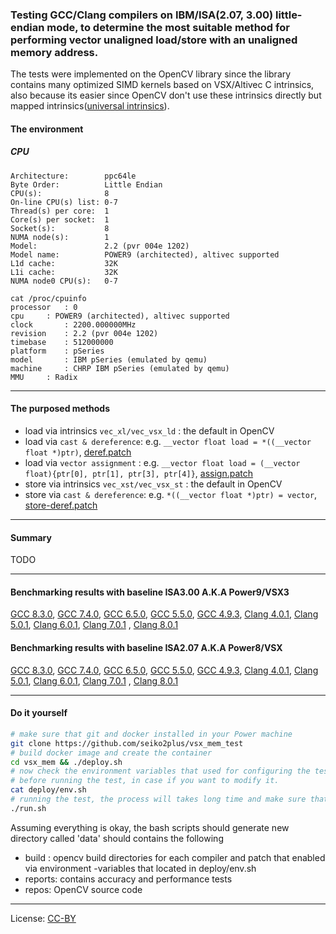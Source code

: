 ### Testing GCC/Clang compilers on IBM/ISA(2.07, 3.00) little-endian mode, to determine the most suitable method for performing vector unaligned load/store with an unaligned memory address.

The tests were implemented on the OpenCV library since the library contains many optimized SIMD kernels based on VSX/Altivec C intrinsics, also because its easier since OpenCV don't use these intrinsics directly but mapped intrinsics([universal intrinsics](https://docs.opencv.org/3.4/df/d91/group__core__hal__intrin.html)).

#### The environment

##### CPU

```
Architecture:        ppc64le
Byte Order:          Little Endian
CPU(s):              8
On-line CPU(s) list: 0-7
Thread(s) per core:  1
Core(s) per socket:  1
Socket(s):           8
NUMA node(s):        1
Model:               2.2 (pvr 004e 1202)
Model name:          POWER9 (architected), altivec supported
L1d cache:           32K
L1i cache:           32K
NUMA node0 CPU(s):   0-7
```
```
cat /proc/cpuinfo
processor	: 0
cpu		: POWER9 (architected), altivec supported
clock		: 2200.000000MHz
revision	: 2.2 (pvr 004e 1202)
timebase	: 512000000
platform	: pSeries
model		: IBM pSeries (emulated by qemu)
machine		: CHRP IBM pSeries (emulated by qemu)
MMU		: Radix
```

---

#### The purposed methods

- load via intrinsics `vec_xl/vec_vsx_ld` : the default in OpenCV
- load via `cast & dereference`: e.g. `__vector float load = *((__vector float *)ptr)`, [deref.patch](https://github.com/seiko2plus/vsx_mem_test/blob/master/patches/deref.patch)
- load via `vector assignment` :  e.g. `__vector float load = (__vector float){ptr[0], ptr[1], ptr[3], ptr[4]}`, [assign.patch](https://github.com/seiko2plus/vsx_mem_test/blob/master/patches/assign.patch)
- store via intrinsics `vec_xst/vec_vsx_st` : the default in OpenCV
- store via `cast & dereference`: e.g. `*((__vector float *)ptr) = vector`, [store-deref.patch](https://github.com/seiko2plus/vsx_mem_test/blob/master/patches/store-deref.patch)

---

#### Summary

TODO

---

#### Benchmarking results with baseline ISA3.00 A.K.A  Power9/VSX3
[GCC 8.3.0](reports_vsx3/gcc_8_vs_deref_gcc_8_assign_gcc_8_store-deref_gcc_8.md), [GCC 7.4.0](reports_vsx3/gcc_7_vs_deref_gcc_7_assign_gcc_7_store-deref_gcc_7.md), [GCC 6.5.0](reports_vsx3/gcc_6_vs_deref_gcc_6_assign_gcc_6_store-deref_gcc_6.md), [GCC 5.5.0](reports_vsx3/gcc_5_vs_deref_gcc_5_assign_gcc_5_store-deref_gcc_5.md), [GCC 4.9.3](reports_vsx3/gcc_4.9_vs_deref_gcc_4.9_assign_gcc_4.9_store-deref_gcc_4.9.md), [Clang 4.0.1](reports_vsx3/clang_4.0_vs_deref_clang_4.0_assign_clang_4.0_store-deref_clang_4.0.md), [Clang 5.0.1](reports_vsx3/clang_5.0_vs_deref_clang_5.0_assign_clang_5.0_store-deref_clang_5.0.md), [Clang 6.0.1](reports_vsx3/clang_6.0_vs_deref_clang_6.0_assign_clang_6.0_store-deref_clang_6.0.md), [Clang 7.0.1](reports_vsx3/clang_7_vs_deref_clang_7_assign_clang_7_store-deref_clang_7.md) , [Clang 8.0.1](reports_vsx3/clang_8_vs_deref_clang_8_assign_clang_8_store-deref_clang_8.md)


#### Benchmarking results with baseline ISA2.07 A.K.A  Power8/VSX
[GCC 8.3.0](reports_vsx/gcc_8_vs_assign_gcc_8.md), [GCC 7.4.0](reports_vsx/gcc_7_vs_deref_gcc_7_assign_gcc_7_store-deref_gcc_7.md), [GCC 6.5.0](reports_vsx/gcc_6_vs_deref_gcc_6_assign_gcc_6_store-deref_gcc_6.md), [GCC 5.5.0](reports_vsx/gcc_5_vs_deref_gcc_5_assign_gcc_5_store-deref_gcc_5.md), [GCC 4.9.3](reports_vsx/gcc_4.9_vs_deref_gcc_4.9_assign_gcc_4.9_store-deref_gcc_4.9.md), [Clang 4.0.1](reports_vsx/clang_4.0_vs_deref_clang_4.0_assign_clang_4.0_store-deref_clang_4.0.md), [Clang 5.0.1](reports_vsx/clang_5.0_vs_assign_clang_5.0.md), [Clang 6.0.1](reports_vsx/clang_6_vs_assign_clang_6.md), [Clang 7.0.1](reports_vsx/clang_7_vs_assign_clang_7.md) , [Clang 8.0.1](reports_vsx/clang_8_vs_assign_clang_8.md)

----

#### Do it yourself

```Bash
# make sure that git and docker installed in your Power machine
git clone https://github.com/seiko2plus/vsx_mem_test
# build docker image and create the container
cd vsx_mem && ./deploy.sh
# now check the environment variables that used for configuring the test
# before running the test, in case if you want to modify it.
cat deploy/env.sh
# running the test, the process will takes long time and make sure that you have enough space +10GB in your machine
./run.sh
````

Assuming everything is okay, the bash scripts should generate new directory called 'data' should contains the following

- build : opencv build directories for each compiler and patch that enabled via environment -variables that located in deploy/env.sh
- reports: contains accuracy and performance tests
- repos: OpenCV source code

---
License: [CC-BY](https://creativecommons.org/licenses/by/3.0/)
